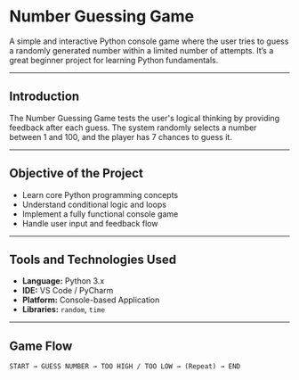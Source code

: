 # Number Guessing Game

A simple and interactive Python console game where the user tries to guess a randomly generated number within a limited number of attempts. It’s a great beginner project for learning Python fundamentals.

---

## Introduction

The Number Guessing Game tests the user's logical thinking by providing feedback after each guess. The system randomly selects a number between 1 and 100, and the player has 7 chances to guess it.

---

## Objective of the Project

- Learn core Python programming concepts
- Understand conditional logic and loops
- Implement a fully functional console game
- Handle user input and feedback flow

---

## Tools and Technologies Used

- **Language:** Python 3.x  
- **IDE:** VS Code / PyCharm  
- **Platform:** Console-based Application  
- **Libraries:** `random`, `time`

---

## Game Flow

```text
START → GUESS NUMBER → TOO HIGH / TOO LOW → (Repeat) → END
